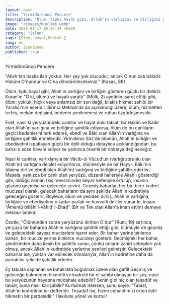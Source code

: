 ```yaml
---
layout: post
title: "Yirmidördüncü Pencere"
description: "Ölüm, tıpkı hayat gibi, Allah'ın varlığını ve birliğini gösteren güçlü bir delildir."
image: "/images/Muslims.webp"
date: 2025-01-17 05:04:34 +0300
category: "Islam" 
tags: [Ölüm, hayat,Mektub ]
lang: en
author: isunion99
published: true
---
```




Yirmidördüncü Pencere
<div class="frame">
  <p>

"Allah'tan başka ilah yoktur. Her şey yok olucudur, ancak O'nun zatı bâkidir. Hüküm O'nundur ve O'na döndürüleceksiniz." (Kasas, 88)

Ölüm, tıpkı hayat gibi, Allah'ın varlığını ve birliğini gösteren güçlü bir delildir. Kuran'ın "O ki, ölümü ve hayatı yarattı" (Mülk, 2) ayetinin işaret ettiği gibi, ölüm; yokluk, hiçlik veya anlamsız bir son değil, bilakis hikmet sahibi bir Yaratıcı'nın eseridir. Birinci Mektub'da da açıklandığı üzere, ölüm; hizmetten terhis, mekân değişimi, bedenin yenilenmesi ve ruhun özgürleşmesidir.

Evet, nasıl ki yeryüzündeki canlılar ve hayat dolu tabiat, bir Hakîm ve Kadîr olan Allah'ın varlığına ve birliğine şahitlik ediyorsa, ölüm de bu canlıların geçici bedenlerini terk ederek, ebedî ve Bâki olan Allah'ın varlığına ve birliğine şahitlik etmeleridir. Yirmiikinci Söz'de ölümün, Allah'ın birliğini ve ebediyetini ispatlayan güçlü bir delil olduğu detaylıca açıklandığından, bu bahsi o söze havale ediyor ve yalnızca önemli bir noktaya değineceğiz:

Nasıl ki canlılar, varlıklarıyla bir Vâcib-ül Vücud'un (varlığı zorunlu olan Allah'ın) varlığına delalet ediyorlarsa, ölümleriyle de bir Hayy-ı Bâki'nin (daima diri ve ebedî olan Allah'ın) varlığına ve birliğine şahitlik ederler. Mesela, yalnızca bir canlı olan yeryüzü, düzenli halleriyle Allah'ı gösterdiği gibi, öldüğü zaman (kış mevsiminde) beyaz kefeniyle örtülüp, insanın gözünü geçmişe ve geleceğe çevirir. Geçmiş baharlar, her biri birer kudret mucizesi olarak, gelecek baharların da aynı şekilde Allah'ın kudretiyle geleceğini gösterir. Böylece, ölüm ve yeniden diriliş, Allah'ın varlığına, birliğine ve ebediyetine o kadar parlak ve kuvvetli deliller sunar ki, insanı "Âmentü billâhi'l-Vâhid'il-Ehad" (Bir ve Tek olan Allah'a iman ettim) demeye mecbur bırakır.

Özetle, "Ölümünden sonra yeryüzünü dirilten O'dur" (Rum, 19) sırrınca, yeryüzü bir baharda Allah'ın varlığına şahitlik ettiği gibi, ölümüyle de geçmiş ve gelecekteki sayısız mucizelere işaret eder. Bir bahar yerine binlerce baharı, bir mucize yerine binlerce mucizeyi gösterir. Geçmişteki her bahar, şimdikinden daha kesin bir şahitlik sunar, çünkü onların zahirî sebepleri yok olmuş, ancak Allah'ın kudretiyle yerlerine yenileri gelmiştir. Gelecekteki baharlar ise, yoktan var edilecek olmalarıyla, Allah'ın kudretine daha da parlak bir şekilde şahitlik ederler.

Ey tabiata saplanan ve bataklıkta boğulmak üzere olan gafil! Geçmiş ve geleceğe hükmeden hikmetli ve kudretli bir el sahibi olmayan bir şey, nasıl bu yeryüzünün hayatına müdahale edebilir? Senin gibi hiç olan tesadüf ve tabiat, buna nasıl karışabilir? Kurtulmak istersen, şunu söyle: "Tabiat, Allah'ın kudretinin bir defteridir. Tesadüf ise, bizim cehaletimizi örten ilahî hikmetin bir perdesidir." Hakikate yönel ve kurtul!</p>
</div>
